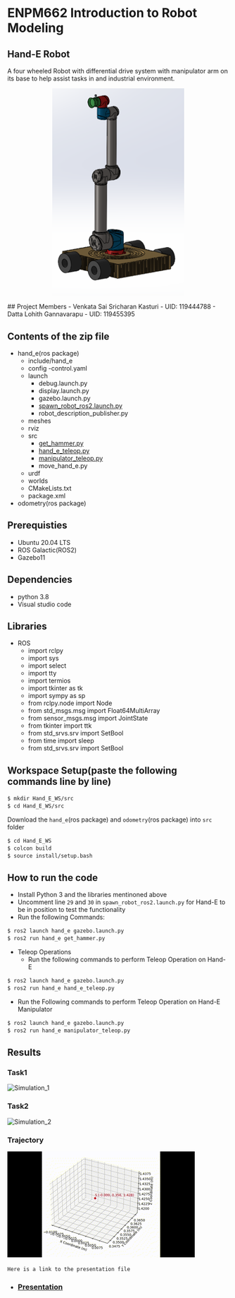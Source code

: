# ENPM662 Introduction to Robot Modeling
## Hand-E Robot  
A four wheeled Robot with differential drive system with manipulator arm on its base to help assist tasks in and industrial environment.  

<p align="center">
  <img src="hand_e.png" alt="Hand-E Robot" width="300"/>
</p>
## Project Members
- Venkata Sai Sricharan Kasturi - UID: 119444788
- Datta Lohith Gannavarapu - UID: 119455395

## Contents of the zip file

- hand_e(ros package)
  - include/hand_e
  - config
    -control.yaml
  - launch
    - debug.launch.py
    - display.launch.py
    - gazebo.launch.py
    - [spawn_robot_ros2.launch.py](hand_e/launch/spawn_robot_ros2.launch.py)
    - robot_description_publisher.py
  - meshes
  - rviz
  - src
    - [get_hammer.py](hand_e/src/get_hammer.py)
    - [hand_e_teleop.py](hand_e/src/hand_e_teleop.py)
    - [manipulator_teleop.py](hand_e/src/manipulator_teleop.py)
    - move_hand_e.py
  - urdf
  - worlds
  - CMakeLists.txt
  - package.xml
- odometry(ros package)

## Prerequisties
- Ubuntu 20.04 LTS
- ROS Galactic(ROS2)
- Gazebo11

## Dependencies
- python 3.8
- Visual studio code

## Libraries
- ROS
  - import rclpy
  - import sys
  - import select
  - import tty
  - import termios
  - import tkinter as tk
  - import sympy as sp
  - from rclpy.node import Node
  - from std_msgs.msg import Float64MultiArray
  - from sensor_msgs.msg import JointState
  - from tkinter import ttk
  - from std_srvs.srv import SetBool
  - from time import sleep
  - from std_srvs.srv import SetBool

## Workspace Setup(paste the following commands line by line)
```bash
$ mkdir Hand_E_WS/src
$ cd Hand_E_WS/src
```
Download the `hand_e`(ros package) and `odometry`(ros package) into `src` folder
```bash
$ cd Hand_E_WS
$ colcon build
$ source install/setup.bash
```

## How to run the code

- Install Python 3 and the libraries mentinoned above
- Uncomment line `29` and `30` in `spawn_robot_ros2.launch.py` for Hand-E to be in position to test the functionality
- Run the following Commands:    
```bash
$ ros2 launch hand_e gazebo.launch.py
$ ros2 run hand_e get_hammer.py 
```
- Teleop Operations
  - Run the following commands to perform Teleop Operation on Hand-E
```bash
$ ros2 launch hand_e gazebo.launch.py
$ ros2 run hand_e hand_e_teleop.py 
```
  - Run the Following commands to perform Teleop Operation on Hand-E Manipulator
```bash
$ ros2 launch hand_e gazebo.launch.py
$ ros2 run hand_e manipulator_teleop.py 
```

## Results
### Task1 

![Simulation_1](simulation_1.gif) 

### Task2 
![Simulation_2](simulation_2.gif) 

### Trajectory 
![Trajectory](Trajectory.gif) 


`Here is a link to the presentation file`

- ### [Presentation](https://docs.google.com/presentation/d/1l9m1tySNcwTaT_k3cQalH2BOrhLDektQ/edit?usp=drive_link&ouid=104694076089026008591&rtpof=true&sd=true)
